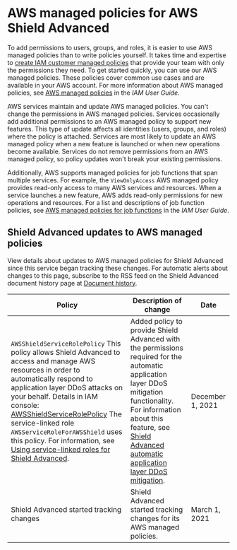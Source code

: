 # AWS managed policies for AWS Shield Advanced<a name="shd-security-iam-awsmanpol"></a>





To add permissions to users, groups, and roles, it is easier to use AWS managed policies than to write policies yourself\. It takes time and expertise to [create IAM customer managed policies](https://docs.aws.amazon.com/IAM/latest/UserGuide/access_policies_create-console.html) that provide your team with only the permissions they need\. To get started quickly, you can use our AWS managed policies\. These policies cover common use cases and are available in your AWS account\. For more information about AWS managed policies, see [AWS managed policies](https://docs.aws.amazon.com/IAM/latest/UserGuide/access_policies_managed-vs-inline.html#aws-managed-policies) in the *IAM User Guide*\.

AWS services maintain and update AWS managed policies\. You can't change the permissions in AWS managed policies\. Services occasionally add additional permissions to an AWS managed policy to support new features\. This type of update affects all identities \(users, groups, and roles\) where the policy is attached\. Services are most likely to update an AWS managed policy when a new feature is launched or when new operations become available\. Services do not remove permissions from an AWS managed policy, so policy updates won't break your existing permissions\.

Additionally, AWS supports managed policies for job functions that span multiple services\. For example, the `ViewOnlyAccess` AWS managed policy provides read\-only access to many AWS services and resources\. When a service launches a new feature, AWS adds read\-only permissions for new operations and resources\. For a list and descriptions of job function policies, see [AWS managed policies for job functions](https://docs.aws.amazon.com/IAM/latest/UserGuide/access_policies_job-functions.html) in the *IAM User Guide*\.













## Shield Advanced updates to AWS managed policies<a name="shd-security-iam-awsmanpol-updates"></a>



View details about updates to AWS managed policies for Shield Advanced since this service began tracking these changes\. For automatic alerts about changes to this page, subscribe to the RSS feed on the Shield Advanced document history page at [Document history](doc-history.md)\.




| Policy | Description of change | Date | 
| --- | --- | --- | 
|  `AWSShieldServiceRolePolicy` This policy allows Shield Advanced to access and manage AWS resources in order to automatically respond to application layer DDoS attacks on your behalf\.  Details in IAM console: [AWSShieldServiceRolePolicy](https://console.aws.amazon.com/iam/home#/policies/arn:aws:iam::aws:policy/aws-service-role/AWSShieldServiceRolePolicy$serviceLevelSummary) The service\-linked role `AWSServiceRoleForAWSShield` uses this policy\. For information, see [Using service\-linked roles for Shield Advanced](shd-using-service-linked-roles.md)\.  |  Added policy to provide Shield Advanced with the permissions required for the automatic application layer DDoS mitigation functionality\. For information about this feature, see [Shield Advanced automatic application layer DDoS mitigation](ddos-automatic-app-layer-response.md)\.  | December 1, 2021 | 
|  Shield Advanced started tracking changes  |  Shield Advanced started tracking changes for its AWS managed policies\.  | March 1, 2021 | 